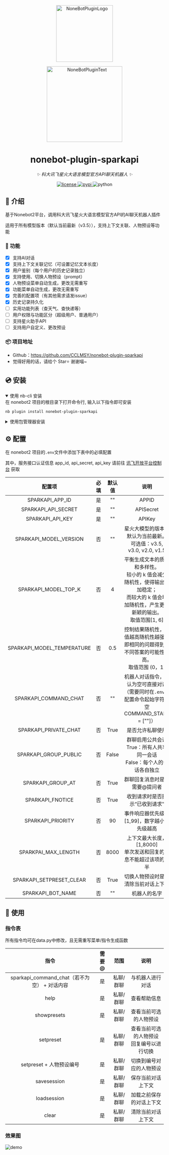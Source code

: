 <div align="center">
  <a href="https://v2.nonebot.dev/store"><img src="https://github.com/A-kirami/nonebot-plugin-template/blob/resources/nbp_logo.png" width="180" height="180" alt="NoneBotPluginLogo"></a>
  <br>
  <p><img src="https://github.com/A-kirami/nonebot-plugin-template/blob/resources/NoneBotPlugin.svg" width="240" alt="NoneBotPluginText"></p>
</div>

<div align="center">

# nonebot-plugin-sparkapi

_✨ 科大讯飞星火大语言模型官方API聊天机器人 ✨_

<a href="./LICENSE">
    <img src="https://img.shields.io/github/license/CCLMSY/nonebot-plugin-sparkapi.svg" alt="license">
</a>
<a href="https://pypi.python.org/pypi/nonebot-plugin-sparkapi">
    <img src="https://img.shields.io/pypi/v/nonebot-plugin-sparkapi.svg" alt="pypi">
</a>
<img src="https://img.shields.io/badge/python-3.8+-blue.svg" alt="python">

</div>

## 📖 介绍

基于Nonebot2平台，调用科大讯飞星火大语言模型官方API的AI聊天机器人插件

适用于所有模型版本（默认当前最新（v3.5）），支持上下文关联、人物预设等功能

### 💬 功能
- [x] 支持AI对话
- [x] 支持上下文关联记忆（可设置记忆文本长度）
- [x] 用户鉴别（每个用户的历史记录独立）
- [x] 支持使用、切换人物预设（prompt）
- [x] 人物预设菜单自动生成，更改无需重写
- [x] 功能菜单自动生成，更改无需重写
- [x] 完善的配置项（有其他需求请发issue）
- [x] 历史记录持久化
- [ ] 实用功能列表（查天气、查快递等）
- [ ] 用户权限与功能区分（超级用户、普通用户）
- [ ] 支持星火助手API
- [ ] 支持用户自定义、更改预设

### 📦 项目地址
- Github：https://github.com/CCLMSY/nonebot-plugin-sparkapi 
- 觉得好用的话，请给个 Star⭐️ 谢谢喵~ 

## 💿 安装

<details open>
<summary>使用 nb-cli 安装</summary>
在 nonebot2 项目的根目录下打开命令行, 输入以下指令即可安装

    nb plugin install nonebot-plugin-sparkapi

</details>

<details>
<summary>使用包管理器安装</summary>
在 nonebot2 项目的插件目录下, 打开命令行, 根据你使用的包管理器, 输入相应的安装命令

<details>
<summary>pip</summary>

    pip install nonebot-plugin-sparkapi
</details>
<details>
<summary>pdm</summary>

    pdm add nonebot-plugin-sparkapi
</details>
<details>
<summary>poetry</summary>

    poetry add nonebot-plugin-sparkapi
</details>
<details>
<summary>conda</summary>

    conda install nonebot-plugin-sparkapi
</details>

打开 nonebot2 项目根目录下的 `pyproject.toml` 文件, 在 `[tool.nonebot]` 部分追加写入

    plugins = ["nonebot_plugin_sparkapi"]

</details>

## ⚙️ 配置

在 nonebot2 项目的`.env`文件中添加下表中的必填配置

其中，服务接口认证信息 app_id, api_secret, api_key 请前往 [讯飞开放平台控制台](https://console.xfyun.cn/) 获取

| 配置项 | 必填 | 默认值 | 说明 |
|:-----:|:----:|:----:|:----:|
| SPARKAPI_APP_ID | 是 | "" | APPID |
| SPARKAPI_API_SECRET | 是 | "" | APISecret |
| SPARKAPI_API_KEY | 是 | "" | APIKey |
| SPARKAPI_MODEL_VERSION | 否 | "" | 星火大模型的版本，默认为当前最新。<br>可选值：v3.5, v3.0, v2.0, v1.5 |
| SPARKAPI_MODEL_TOP_K | 否 | 4 | 平衡生成文本的质量和多样性。<br>较小的 k 值会减少随机性，使得输出更加稳定；<br>而较大的 k 值会增加随机性，产生更多新颖的输出。<br>取值范围[1, 6] |
| SPARKAPI_MODEL_TEMPERATURE | 否 | 0.5 | 控制结果随机性，取值越高随机性越强，即相同的问题得到的不同答案的可能性越高。<br>取值范围 (0，1] |
| SPARKAPI_COMMAND_CHAT | 否 | "" | 机器人对话指令，默认为空可直接对话<br>（需要同时在`.env`中配置命令起始字符为空<br>COMMAND_START = [""]） |
| SPARKAPI_PRIVATE_CHAT | 否 | True | 是否允许私聊使用 |
| SPARKAPI_GROUP_PUBLIC | 否 | False | 群聊启用公共会话<br>True：所有人共享同一会话<br>False：每个人的会话各自独立 |
| SPARKAPI_GROUP_AT | 否 | True | 群聊回复消息时是否需要@提问者 |
| SPARKAPI_FNOTICE | 否 | True | 收到请求时是否提示“已收到请求” |
| SPARKAPI_PRIORITY | 否 | 90 | 事件响应器优先级，[1,99]，数字越小优先级越高 |
| SPARKPAI_MAX_LENGTH | 否 | 8000 | 上下文最大长度，[1,8000]<br>单次发送和回复的消息不能超过该项的一半 |
| SPARKAPI_SETPRESET_CLEAR | 否 | True | 切换人物预设时是否清除当前对话上下文 |
| SPARKAPI_BOT_NAME | 否 | "" | 机器人的名字 |


## 🎉 使用
### 指令表
所有指令均可在data.py中修改，且无需重写菜单/指令生成函数

| 指令 | 需要@ | 范围 | 说明 |
|:-----:|:----:|:----:|:----:|
| sparkapi_command_chat（若不为空） + 对话内容 | 是 | 私聊/群聊 | 与机器人进行对话 |
| help | 是 | 私聊/群聊 | 查看帮助信息 |
| showpresets | 是 | 私聊/群聊 | 查看当前可选的人物预设 |
| setpreset | 是 | 私聊/群聊 | 查看当前可选的人物预设<br>回复编号以进行切换<br> |
| setpreset + 人物预设编号 | 是 | 私聊/群聊 | 切换到编号对应的人物预设 |
| savesession | 是 | 私聊/群聊 | 保存当前对话上下文 |
| loadsession | 是 | 私聊/群聊 | 加载之前保存的对话上下文 |
| clear | 是 | 私聊/群聊 | 清除当前对话上下文 |

### 效果图
![demo](https://github.com/CCLMSY/nonebot-plugin-sparkapi/blob/resources/demo.jpg)
